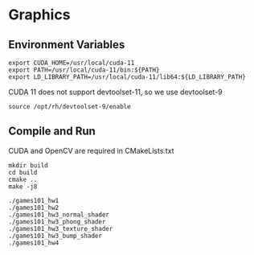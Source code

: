 # Graphics

## Environment Variables

```
export CUDA_HOME=/usr/local/cuda-11
export PATH=/usr/local/cuda-11/bin:${PATH}
export LD_LIBRARY_PATH=/usr/local/cuda-11/lib64:${LD_LIBRARY_PATH}
```

CUDA 11 does not support devtoolset-11, so we use devtoolset-9

```
source /opt/rh/devtoolset-9/enable
```

## Compile and Run

CUDA and OpenCV are required in CMakeLists.txt

```
mkdir build
cd build
cmake ..
make -j8

./games101_hw1
./games101_hw2
./games101_hw3_normal_shader
./games101_hw3_phong_shader
./games101_hw3_texture_shader
./games101_hw3_bump_shader
./games101_hw4
```

